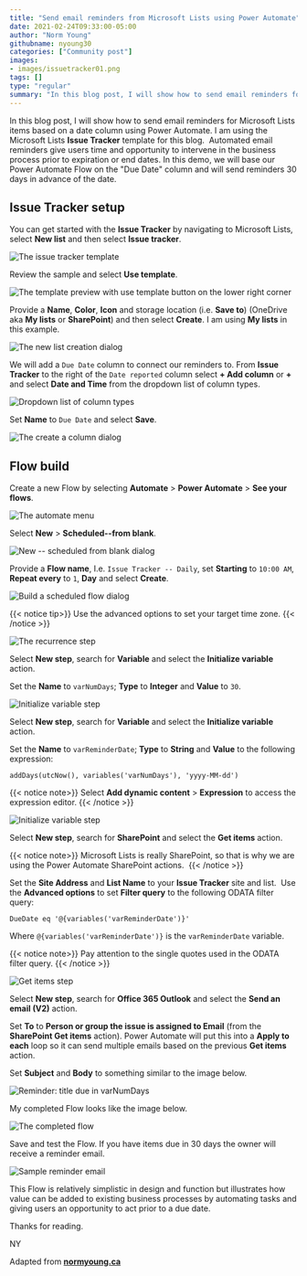 ```yaml
---
title: "Send email reminders from Microsoft Lists using Power Automate"
date: 2021-02-24T09:33:00-05:00
author: "Norm Young"
githubname: nyoung30
categories: ["Community post"]
images:
- images/issuetracker01.png
tags: []
type: "regular"
summary: "In this blog post, I will show how to send email reminders for Microsoft Lists items based on a date column using Power Automate. "
---
```


In this blog post, I will show how to send email reminders for Microsoft Lists items based on a date column using Power Automate. I am using the Microsoft Lists **Issue Tracker** template for this blog.  Automated email reminders give users time and opportunity to intervene in the business process prior to expiration or end dates. In this demo, we will base our Power Automate Flow on the "Due Date" column and will send reminders 30 days in advance of the date.

## Issue Tracker setup 

You can get started with the **Issue Tracker** by navigating to Microsoft Lists, select **New list** and then select **Issue tracker**.

![The issue tracker template](images/issuetracker01.png)

Review the sample and select **Use template**.

![The template preview with use template button on the lower right corner](images/issuetracker02.png)

Provide a **Name**, **Color**, **Icon** and storage location (i.e. **Save to**) (OneDrive aka **My lists** or **SharePoint**) and then select **Create**. I am using **My lists** in this example.

![The new list creation dialog](images/issuetracker03.png)


We will add a `Due Date` column to connect our reminders to. From **Issue Tracker** to the right of the `Date reported` column select **+ Add column** or **+** and select **Date and Time** from the dropdown list of column types. 

![Dropdown list of column types](images/stormin_30_4-1613402858860.png)

Set **Name** to `Due Date` and select **Save**.

![The create a column dialog](images/stormin_30_5-1613403503451.png)

## Flow build 

Create a new Flow by selecting **Automate** \> **Power Automate** \> **See your flows**.

![The automate menu](images/image-23.png)

Select **New** \> **Scheduled--from blank**.

![New -- scheduled from blank dialog](images/image-24.png)

Provide a **Flow name**, I.e. `Issue Tracker -- Daily`, set **Starting** to `10:00 AM`, **Repeat every** to `1`, **Day** and select **Create**.

![Build a scheduled flow dialog](images/image-25.png)

{{< notice tip>}}
Use the advanced options to set your target time zone.
{{< /notice >}}


![The recurrence step](images/image-26.png)

Select **New step**, search for **Variable** and select the **Initialize variable** action. 

Set the **Name** to `varNumDays`; **Type** to **Integer** and **Value** to `30`.

![Initialize variable step](images/image-27.png)

Select **New step**, search for **Variable** and select the **Initialize variable** action.  

Set the **Name** to `varReminderDate`; **Type** to **String** and **Value** to the following expression:

```powerappsfl
addDays(utcNow(), variables('varNumDays'), 'yyyy-MM-dd')
```

{{< notice note>}}
Select **Add dynamic content** \> **Expression** to access the expression editor.
{{< /notice >}}

![Initialize variable step](images/image-28.png)

Select **New step**, search for **SharePoint** and select the **Get items** action. 

{{< notice note>}}
Microsoft Lists is really SharePoint, so that is why we are using the Power Automate SharePoint actions. 
{{< /notice >}}

Set the **Site Address** and **List Name** to your **Issue Tracker** site and list.  Use the **Advanced options** to set **Filter query** to the following ODATA filter query:

```powerappsfl
DueDate eq '@{variables('varReminderDate')}'
```

Where `@{variables('varReminderDate')}` is the `varReminderDate` variable. 

{{< notice note>}}
Pay attention to the single quotes used in the ODATA filter query.
{{< /notice >}}

![Get items step](images/image-30.png)

Select **New step**, search for **Office 365 Outlook** and select the **Send an email (V2)** action.

Set **To** to **Person or group the issue is assigned to Email** (from the **SharePoint Get items** action). Power Automate will put this into a **Apply to each** loop so it can send multiple emails based on the previous **Get items** action.

Set **Subject** and **Body** to something similar to the image below.

![Reminder: title due in varNumDays](images/image-31.png)

My completed Flow looks like the image below.

![The completed flow](images/image-33.png)

Save and test the Flow. If you have items due in 30 days the owner will receive a reminder email.

![Sample reminder email](images/image-32.png)


This Flow is relatively simplistic in design and function but illustrates how value can be added to existing business processes by automating tasks and giving users an opportunity to act prior to a due date.

Thanks for reading.

NY

Adapted from **[normyoung.ca](https://normyoung.ca/2020/09/18/send-email-reminders-from-microsoft-lists-using-power-automate/)**
